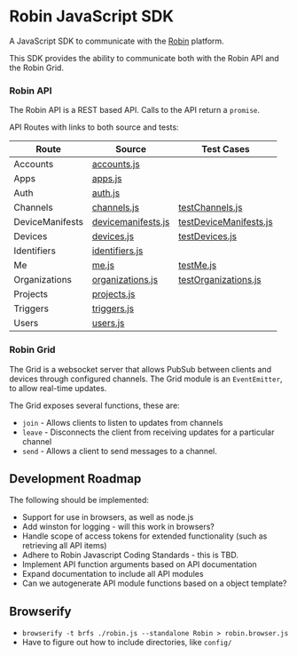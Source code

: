 # Robin JavaScript SDK

A JavaScript SDK to communicate with the [Robin](http://getrobin.com/) platform.

This SDK provides the ability to communicate both with the Robin API and the Robin Grid.


### Robin API

The Robin API is a REST based API. Calls to the API return a `promise`.

API Routes with links to both source and tests:

| Route  | Source   | Test Cases  |
| ------ | -------- | ----------- |
| Accounts | [accounts.js](lib/api/modules/accounts.js) | |
| Apps | [apps.js](lib/api/modules/apps.js) | |
| Auth | [auth.js](lib/api/modules/auth.js) | |
| Channels | [channels.js](lib/api/modules/channels.js) | [testChannels.js](test/testChannels.js) |
| DeviceManifests | [devicemanifests.js](lib/api/modules/devicemanifests.js) | [testDeviceManifests.js](test/testDeviceManifests.js) |
| Devices | [devices.js](lib/api/modules/devices.js) | [testDevices.js](test/testDevices.js) |
| Identifiers | [identifiers.js](lib/api/modules/identifiers.js) | |
| Me | [me.js](lib/api/modules/me.js) | [testMe.js](test/testMe.js) |
| Organizations | [organizations.js](lib/api/modules/organizations.js) | [testOrganizations.js](test/testOrganizations.js) |
| Projects | [projects.js](lib/api/modules/projects.js) | |
| Triggers | [triggers.js](lib/api/modules/triggers.js) | |
| Users | [users.js](lib/api/modules/users.js) | |

### Robin Grid

The Grid is a websocket server that allows PubSub between clients and devices through configured channels. The Grid module is an `EventEmitter`, to allow real-time updates.

The Grid exposes several functions, these are:

* `join` - Allows clients to listen to updates from channels
* `leave` - Disconnects the client from receiving updates for a particular channel
* `send` - Allows a client to send messages to a channel.

## Development Roadmap

The following should be implemented:

* Support for use in browsers, as well as node.js
* Add winston for logging - will this work in browsers?
* Handle scope of access tokens for extended functionality (such as retrieving all API items)
* Adhere to Robin Javascript Coding Standards - this is TBD.
* Implement API function arguments based on API documentation
* Expand documentation to include all API modules
* Can we autogenerate API module functions based on a object template?

## Browserify

* `browserify -t brfs ./robin.js --standalone Robin > robin.browser.js`
* Have to figure out how to include directories, like `config/`